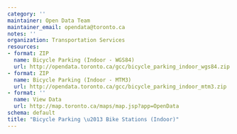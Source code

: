 ```yaml
---
category: ''
maintainer: Open Data Team
maintainer_email: opendata@toronto.ca
notes: ''
organization: Transportation Services
resources:
- format: ZIP
  name: Bicycle Parking (Indoor - WGS84)
  url: http://opendata.toronto.ca/gcc/bicycle_parking_indoor_wgs84.zip
- format: ZIP
  name: Bicycle Parking (Indoor - MTM3)
  url: http://opendata.toronto.ca/gcc/bicycle_parking_indoor_mtm3.zip
- format: ''
  name: View Data
  url: http://map.toronto.ca/maps/map.jsp?app=OpenData
schema: default
title: "Bicycle Parking \u2013 Bike Stations (Indoor)"
---
```

